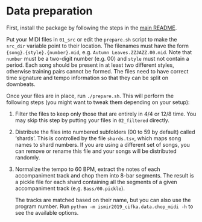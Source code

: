 # Data preparation

First, install the package by following the steps in the [main README](../README.md#installation).

Put your MIDI files in `01_src` or edit the `prepare.sh` script to make the `src_dir` variable point to their location.
The filenames must have the form `{song}.{style}.{number}.mid`, e.g. `Autumn Leaves.ZZJAZZ.00.mid`. Note that `number`
must be a two-digit number (e.g. 00) and `style` must not contain a period. Each song should be present in at least two different styles, otherwise training pairs cannot be formed.
The files need to have correct time signature and tempo information so that they can be split on downbeats.

Once your files are in place, run `./prepare.sh`. This will perform the following steps (you might want to tweak them
depending on your setup):

1. Filter the files to keep only those that are entirely in 4/4 or 12/8 time. You may skip this step by putting your files
   in `02_filtered` directly.
   
2. Distribute the files into numbered subfolders (00 to 59 by default) called ‘shards’. This is controlled by the file
   `shards.tsv`, which maps song names to shard numbers. If you are using a different set of songs, you can remove or rename
   this file and your songs will be distributed randomly.

3. Normalize the tempo to 60 BPM, extract the notes of each accompaniment track and chop them into 8-bar segments. The result
   is a pickle file for each shard containing all the segments of a given accompaniment track (e.g. `Bass/00.pickle`).

   The tracks are matched based on their name, but you can also use the program number.
   Run `python -m ismir2019_cifka.data.chop_midi -h` to see the available options.
